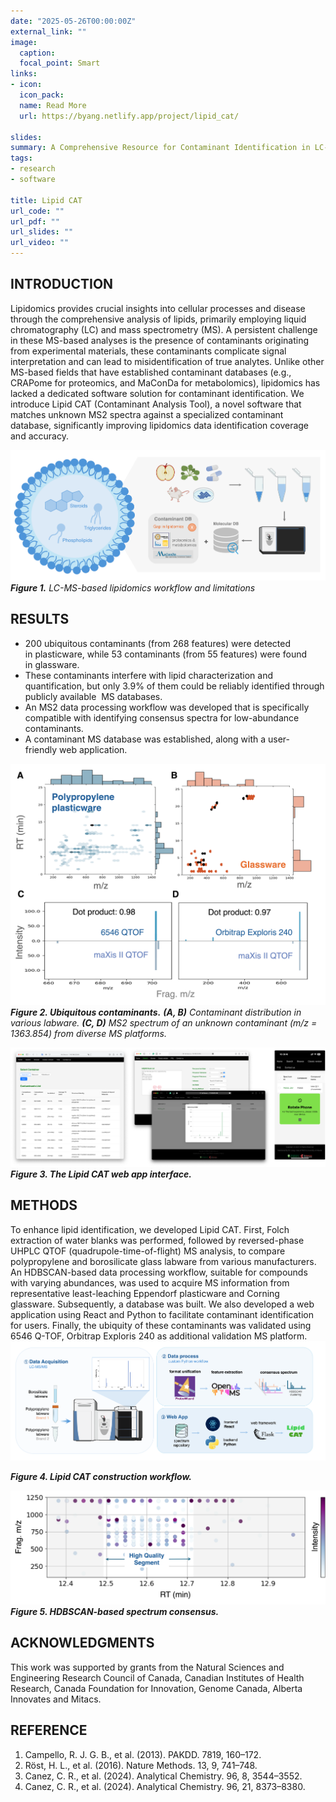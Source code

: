 ```yaml
---
date: "2025-05-26T00:00:00Z"
external_link: ""
image:
  caption:
  focal_point: Smart
links:
- icon: 
  icon_pack: 
  name: Read More
  url: https://byang.netlify.app/project/lipid_cat/

slides:
summary: A Comprehensive Resource for Contaminant Identification in LC-MS Lipidomics
tags:
- research
- software

title: Lipid CAT
url_code: ""
url_pdf: ""
url_slides: ""
url_video: ""
---
```

## INTRODUCTION
Lipidomics provides crucial insights into cellular processes and disease through the comprehensive analysis of lipids, primarily employing liquid chromatography (LC) and mass spectrometry (MS). A persistent challenge in these MS-based analyses is the presence of contaminants originating from experimental materials, these contaminants complicate signal interpretation and can lead to misidentification of true analytes. Unlike other MS-based fields that have established contaminant databases (e.g., CRAPome for proteomics, and MaConDa for metabolomics), lipidomics has lacked a dedicated software solution for contaminant identification. We introduce Lipid CAT (Contaminant Analysis Tool), a novel software that matches unknown MS2 spectra against a specialized contaminant database, significantly improving lipidomics data identification coverage and accuracy.



![Workflow](./figure1.png)
***Figure 1.** LC-MS-based lipidomics workflow and limitations*
<br>

## RESULTS 

* 200 ubiquitous contaminants (from 268 features) were detected in plasticware, while 53 contaminants (from 55 features) were found in glassware.
* These contaminants interfere with lipid characterization and quantification, but only 3.9% of them could be reliably identified through publicly available  MS databases.
* An MS2 data processing workflow was developed that is specifically compatible with identifying consensus spectra for low-abundance contaminants.
* A contaminant MS database was established, along with a user-friendly web application.

![Ubiquitous contaminants](./figure2.png)
***Figure 2. Ubiquitous contaminants.***
***(A, B)** Contaminant distribution in various labware. **(C, D)** MS2 spectrum of an unknown contaminant (m/z = 1363.854) from diverse MS platforms.*

![The Lipid CAT web app interface.](./figure3.png)
***Figure 3. The Lipid CAT web app interface.***
<br>

## METHODS
To enhance lipid identification, we developed Lipid CAT. First, Folch extraction of water blanks was performed, followed by reversed-phase UHPLC QTOF (quadrupole-time-of-flight) MS analysis, to compare polypropylene and borosilicate glass labware from various manufacturers. An HDBSCAN-based data processing workflow, suitable for compounds with varying abundances, was used to acquire MS information from representative least-leaching Eppendorf plasticware and Corning glassware. Subsequently, a database was built. We also developed a web application using React and Python to facilitate contaminant identification for users. Finally, the ubiquity of these contaminants was validated using 6546 Q-TOF, Orbitrap Exploris 240 as additional validation MS platform.
![Lipid CAT construction workflow](./figure4.png)

***Figure 4. Lipid CAT construction workflow.***

![HDBSCAN-based spectrum consensus](./figure5.png)
***Figure 5. HDBSCAN-based spectrum consensus.***
<br>

## ACKNOWLEDGMENTS
This work was supported by grants from the Natural Sciences and Engineering Research Council of Canada, Canadian Institutes of Health Research, Canada Foundation for Innovation, Genome Canada, Alberta Innovates and Mitacs.
<br>

## REFERENCE
1. Campello, R. J. G. B., et al. (2013). PAKDD. 7819, 160–172.  
2. Röst, H. L., et al. (2016). Nature Methods. 13, 9, 741–748.  
3. Canez, C. R., et al. (2024). Analytical Chemistry. 96, 8, 3544–3552.  
4. Canez, C. R., et al. (2024). Analytical Chemistry. 96, 21, 8373–8380.  